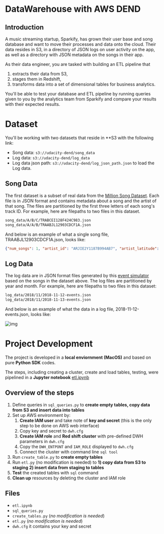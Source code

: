 # DataWarehouse with AWS DEND

## Introduction

A music streaming startup, Sparkify, has grown their user base and song database and want to move their processes and data onto the cloud. Their data resides in S3, in a directory of JSON logs on user activity on the app, as well as a directory with JSON metadata on the songs in their app.

As their data engineer, you are tasked with building an ETL pipeline that 

1. extracts their data from S3, 
2. stages them in Redshift, 
3. transforms data into a set of dimensional tables for business analytics. 

You'll be able to test your database and ETL pipeline by running queries given to you by the analytics team from Sparkify and compare your results with their expected results.

# Dataset

You'll be working with two datasets that reside in **S3 with the following link:

- Song data: `s3://udacity-dend/song_data`
- Log data: `s3://udacity-dend/log_data`
- Log data json path: `s3://udacity-dend/log_json_path.json` to load the Log data.

## Song Data

The first dataset is a subset of real data from the [Million Song Dataset](https://labrosa.ee.columbia.edu/millionsong/). Each file is in JSON format and contains metadata about a song and the artist of that song. The files are partitioned by the first three letters of each song's track ID. For example, here are filepaths to two files in this dataset.

```txt
song_data/A/B/C/TRABCEI128F424C983.json
song_data/A/A/B/TRAABJL12903CDCF1A.json
```

And below is an example of what a single song file, TRAABJL12903CDCF1A.json, looks like:

```json
{"num_songs": 1, "artist_id": "ARJIE2Y1187B994AB7", "artist_latitude": null, "artist_longitude": null, "artist_location": "", "artist_name": "Line Renaud", "song_id": "SOUPIRU12A6D4FA1E1", "title": "Der Kleine Dompfaff", "duration": 152.92036, "year": 0}
```

## Log Data

The log data are in JSON format files generated by this [event simulator](https://github.com/Interana/eventsim) based on the songs in the dataset above. The log files are partitioned by year and month. For example, here are filepaths to two files in this dataset:

```txt
log_data/2018/11/2018-11-12-events.json
log_data/2018/11/2018-11-13-events.json
```

And below is an example of what the data in a log file, 2018-11-12-events.json, looks like:

![img](img/log-data.png)

# Project Development

The project is developed in a **local enviornment (MacOS)** and based on pure **Python SDK** codes. 

The steps, including creating a cluster, create and load tables, testing, were pipelined in a **Jupyter notebook** [etl.ipynb](etl.ipynb)

## Overview of the steps

1. Define queries in `sql_queries.py` to **create empty tables, copy data from S3 and insert data into tables**
2. Set up AWS environment by:
   1. **Create IAM user** and take note of **key and secret** (this is the only step to be done on AWS web interface)
   2. Copy key and secret to `dwh.cfg`
   3. **Create IAM role** and **Red shift cluster** with pre-defined DWH parameters in `dwh.cfg`
   4. Copy the `DWH_ENTPONT` and  `IAM_ROLE` displayed to `dwh.cfg`
   5. Connect the cluster with command line `sql tool`
3. Run `create_table.py` to **create empty tables**
4. Run `etl.py` (no modification is needed) to **1) copy data from S3 to staging 2) insert data from staging to tables**
5. **Test** the created tables with `sql` command
6. **Clean up** resources by deleting the cluster and IAM role

## Files

* `etl.ipynb`
* `sql_queries.py`
* `create_tables.py`  (*no modification is needed*)
* `etl.py` (*no modification is needed*)
* `dwh.cfg` it contains your key and secret
